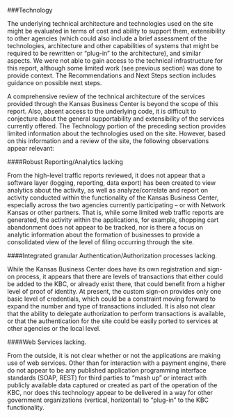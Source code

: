 ###Technology

The underlying technical architecture and technologies used on the site might be evaluated in terms of cost and ability to support them, extensibility to other agencies (which could also include a brief assessment of the technologies, architecture and other capabilities of systems that might be required to be rewritten or “plug-in” to the architecture), and similar aspects.  We were not able to gain access to the technical infrastructure for this report, although some limited work (see previous section) was done to provide context. The Recommendations and Next Steps section includes guidance on possible next steps.

A comprehensive review of the technical architecture of the services provided through the Kansas Business Center is beyond the scope of this report.  Also, absent access to the underlying code, it is difficult to conjecture about the general supportability and extensibility of the services currently offered. The Technology portion of the preceding section provides limited information about the technologies used on the site.  However, based on this information and a review of the site, the following observations appear relevant:

####Robust Reporting/Analytics lacking

From the high-level traffic reports reviewed, it does not appear that a software layer (logging, reporting, data export) has been created to view analytics about the activity, as well as analyze/correlate and report on activity conducted within the functionality of the Kansas Business Center, especially across the two agencies currently participating – or with Network Kansas or other partners.  That is, while some limited web traffic reports are generated, the activity within the applications, for example, shopping cart abandonment does not appear to be tracked, nor is there a focus on analytic information about the formation of businesses to provide a consolidated view of the level of filing occurring through the site.

####Integrated granular Authentication/Authorization processes lacking.

While the Kansas Business Center does have its own registration and sign-on process, it appears that there are levels of transactions that either could be added to the KBC, or already exist there, that could benefit from a higher level of proof of identity.  At present, the custom sign-on provides only one basic level of credentials, which could be a constraint moving forward to expand the number and type of transactions included. It is also not clear that the ability to delegate authorization to perform transactions is available, or that the authentication for the site could be easily ported to services at other agencies or the local level.

####Web Services lacking.

From the outside, it is not clear whether or not the applications are making use of web services. Other than for interaction with a payment engine, there do not appear to be any published application programming interface standards (SOAP, REST) for third parties to “mash up” or interact with publicly available data captured or created as part of the operation of the KBC, nor does this technology appear to be delivered in a way for other government organizations (vertical, horizontal) to “plug-in” to the KBC functionality.
